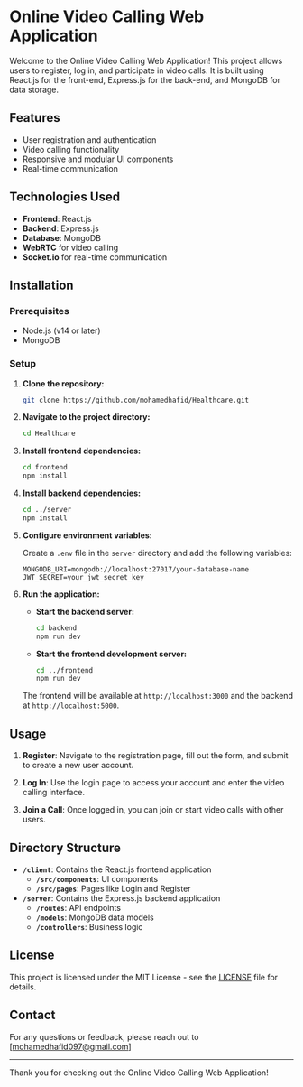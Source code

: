 # Online Video Calling Web Application

Welcome to the Online Video Calling Web Application! This project allows users to register, log in, and participate in video calls. It is built using React.js for the front-end, Express.js for the back-end, and MongoDB for data storage.

## Features

- User registration and authentication
- Video calling functionality
- Responsive and modular UI components
- Real-time communication

## Technologies Used

- **Frontend**: React.js
- **Backend**: Express.js
- **Database**: MongoDB
- **WebRTC** for video calling
- **Socket.io** for real-time communication

## Installation

### Prerequisites

- Node.js (v14 or later)
- MongoDB

### Setup

1. **Clone the repository:**

    ```bash
    git clone https://github.com/mohamedhafid/Healthcare.git
    ```

2. **Navigate to the project directory:**

    ```bash
    cd Healthcare
    ```

3. **Install frontend dependencies:**

    ```bash
    cd frontend
    npm install
    ```

4. **Install backend dependencies:**

    ```bash
    cd ../server
    npm install
    ```

5. **Configure environment variables:**

    Create a `.env` file in the `server` directory and add the following variables:

    ```env
    MONGODB_URI=mongodb://localhost:27017/your-database-name
    JWT_SECRET=your_jwt_secret_key
    ```

6. **Run the application:**

    - **Start the backend server:**

        ```bash
        cd backend
        npm run dev
        ```

    - **Start the frontend development server:**

        ```bash
        cd ../frontend
        npm run dev
        ```

    The frontend will be available at `http://localhost:3000` and the backend at `http://localhost:5000`.

## Usage

1. **Register**: Navigate to the registration page, fill out the form, and submit to create a new user account.

2. **Log In**: Use the login page to access your account and enter the video calling interface.

3. **Join a Call**: Once logged in, you can join or start video calls with other users.

## Directory Structure

- **`/client`**: Contains the React.js frontend application
  - **`/src/components`**: UI components
  - **`/src/pages`**: Pages like Login and Register
- **`/server`**: Contains the Express.js backend application
  - **`/routes`**: API endpoints
  - **`/models`**: MongoDB data models
  - **`/controllers`**: Business logic



## License

This project is licensed under the MIT License - see the [LICENSE](LICENSE) file for details.

## Contact

For any questions or feedback, please reach out to [mohamedhafid097@gmail.com]

---

Thank you for checking out the Online Video Calling Web Application!
